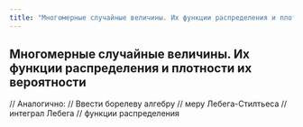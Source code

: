 ```yaml
---
title: "Многомерные случайные величины. Их функции распределения и плотности их вероятности"
---
```

## Многомерные случайные величины. Их функции распределения и плотности их вероятности ##


// Аналогично:
// Ввести борелеву алгебру
// меру Лебега-Стилтьеса
// интеграл Лебега
// функции распределения
